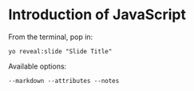 
# Introduction of JavaScript

From the terminal, pop in:

  ```yo reveal:slide "Slide Title"```

Available options:

 ```--markdown --attributes --notes```
